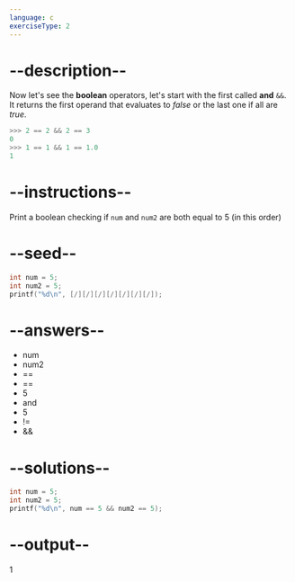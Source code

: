 ```yaml
---
language: c
exerciseType: 2
---
```


# --description--

Now let's see the **boolean** operators, let's start with the first called __and__ `&&`.
It returns the first operand that evaluates to *false* or the last one if all are *true*.
```c
>>> 2 == 2 && 2 == 3
0
>>> 1 == 1 && 1 == 1.0
1
```

# --instructions--

Print a boolean checking if `num` and `num2` are both equal to 5 (in this order)

# --seed--

```c
int num = 5;
int num2 = 5;
printf("%d\n", [/][/][/][/][/][/][/]);
```

# --answers--

- num
- num2
-  == 
-  == 
- 5
-  and 
- 5
-  != 
-  && 

# --solutions--

```c
int num = 5;
int num2 = 5;
printf("%d\n", num == 5 && num2 == 5);
```

# --output--

1
